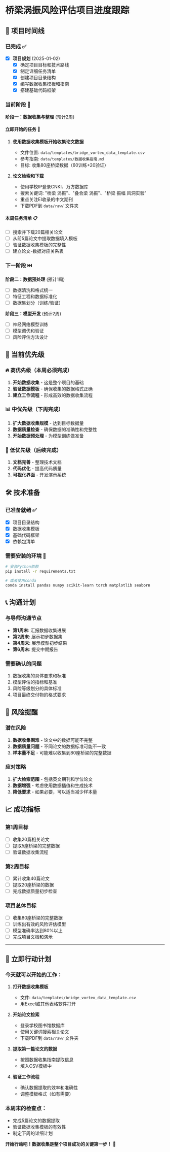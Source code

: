 # 桥梁涡振风险评估项目进度跟踪

## 📅 项目时间线

### 已完成 ✅
- [x] **项目规划** (2025-01-02)
  - [x] 确定项目目标和技术路线
  - [x] 制定详细任务清单
  - [x] 创建项目目录结构
  - [x] 编写数据收集模板和指南
  - [x] 搭建基础代码框架

### 当前阶段 🔄
**阶段一：数据收集与整理** (预计2周)

#### 立即开始的任务 🚀
1. **使用数据收集模板开始收集论文数据**
   - 文件位置: `data/templates/bridge_vortex_data_template.csv`
   - 参考指南: `data/templates/数据收集指南.md`
   - 目标: 收集80座桥梁数据（60训练+20验证）

2. **论文检索和下载**
   - 使用学校IP登录CNKI、万方数据库
   - 搜索关键词: "桥梁 涡振"、"叠合梁 涡振"、"桥梁 振幅 风洞实验"
   - 重点关注EI收录的中文期刊
   - 下载PDF到 `data/raw/` 文件夹

#### 本周任务清单 📋
- [ ] 搜索并下载20篇相关论文
- [ ] 从前5篇论文中提取数据填入模板
- [ ] 验证数据收集模板的完整性
- [ ] 建立论文-数据对应关系表

### 下一阶段 ⏭️
**阶段二：数据预处理** (预计1周)
- [ ] 数据清洗和格式统一
- [ ] 特征工程和数据标准化
- [ ] 数据集划分（训练/验证）

**阶段三：模型开发** (预计2周)
- [ ] 神经网络模型训练
- [ ] 模型调优和验证
- [ ] 风险评估方法设计

## 🎯 当前优先级

### 🔥 高优先级（本周必须完成）
1. **开始数据收集** - 这是整个项目的基础
2. **验证数据模板** - 确保收集的数据格式正确
3. **建立工作流程** - 形成高效的数据收集流程

### 📊 中优先级（下周完成）
1. **扩大数据收集规模** - 达到目标数据量
2. **数据质量检查** - 确保数据的准确性和完整性
3. **开始数据预处理** - 为模型训练做准备

### 📝 低优先级（后续完成）
1. **文档完善** - 整理技术文档
2. **代码优化** - 提高代码质量
3. **可视化界面** - 开发演示系统

## 🛠️ 技术准备

### 已准备就绪 ✅
- [x] 项目目录结构
- [x] 数据收集模板
- [x] 基础代码框架
- [x] 依赖包清单

### 需要安装的环境 🔧
```bash
# 安装Python依赖
pip install -r requirements.txt

# 或者使用conda
conda install pandas numpy scikit-learn torch matplotlib seaborn
```

## 📞 沟通计划

### 与导师沟通节点
- **第1周末**: 汇报数据收集进展
- **第2周末**: 展示初步数据集
- **第4周末**: 展示模型初步结果
- **第6周末**: 提交中期报告

### 需要确认的问题
1. 数据收集的具体要求和标准
2. 模型评估的指标和基准
3. 风险等级划分的具体标准
4. 项目最终交付物的格式要求

## 🚨 风险提醒

### 潜在风险
1. **数据收集困难** - 论文中的数据可能不完整
2. **数据质量问题** - 不同论文的数据标准可能不一致
3. **样本量不足** - 可能难以收集到80座桥梁的完整数据

### 应对策略
1. **扩大检索范围** - 包括英文期刊和学位论文
2. **数据增强** - 考虑使用数据插值和生成技术
3. **降低要求** - 如果必要，可以适当减少样本量

## 📈 成功指标

### 第1周目标
- [ ] 收集20篇相关论文
- [ ] 提取5座桥梁的完整数据
- [ ] 验证数据收集流程

### 第2周目标
- [ ] 累计收集40篇论文
- [ ] 提取20座桥梁的数据
- [ ] 完成数据质量初步检查

### 项目总体目标
- [ ] 收集80座桥梁的完整数据
- [ ] 训练出有效的风险评估模型
- [ ] 模型准确率达到80%以上
- [ ] 完成项目文档和演示

---

## 🎯 **立即行动计划**

### 今天就可以开始的工作：

1. **打开数据收集模板**
   - 文件: `data/templates/bridge_vortex_data_template.csv`
   - 用Excel或其他表格软件打开

2. **开始论文检索**
   - 登录学校图书馆数据库
   - 使用关键词搜索相关论文
   - 下载PDF到 `data/raw/` 文件夹

3. **提取第一篇论文的数据**
   - 按照数据收集指南提取信息
   - 填入CSV模板中

4. **验证工作流程**
   - 确认数据提取的效率和准确性
   - 调整模板格式（如有需要）

### 本周末的检查点：
- 完成5篇论文的数据提取
- 验证数据收集模板的有效性
- 制定下周的详细计划

**开始行动吧！数据收集是整个项目成功的关键第一步！** 🚀